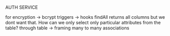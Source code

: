 AUTH SERVICE

for encryption -> bcrypt
triggers -> hooks
findAll returns all columns but we dont want that. How can we only select only particular attributes from the table?
through table -> framing many to many associations